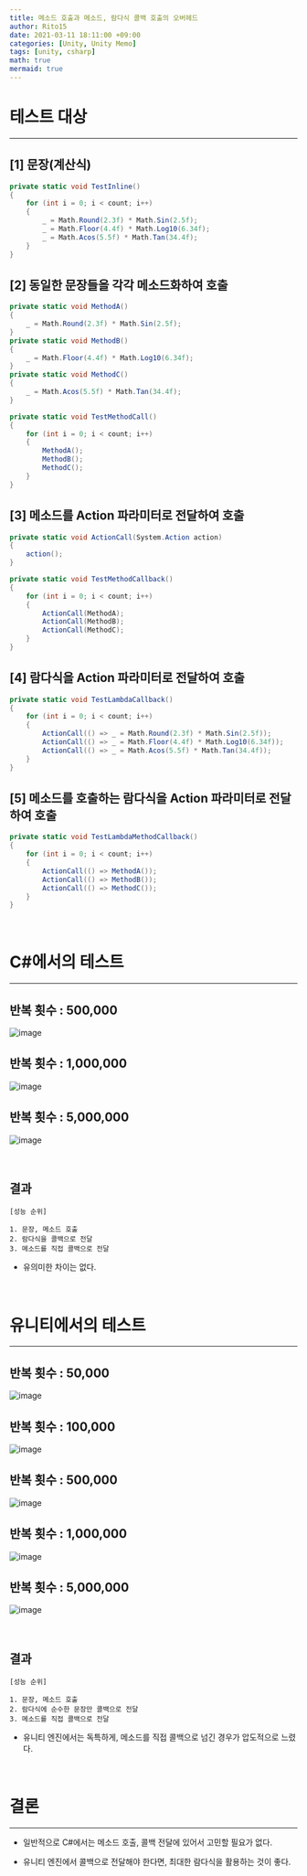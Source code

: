 ```yaml
---
title: 메소드 호출과 메소드, 람다식 콜백 호출의 오버헤드
author: Rito15
date: 2021-03-11 18:11:00 +09:00
categories: [Unity, Unity Memo]
tags: [unity, csharp]
math: true
mermaid: true
---
```


# 테스트 대상
---

## [1] 문장(계산식)

```cs
private static void TestInline()
{
    for (int i = 0; i < count; i++)
    {
        _ = Math.Round(2.3f) * Math.Sin(2.5f);
        _ = Math.Floor(4.4f) * Math.Log10(6.34f);
        _ = Math.Acos(5.5f) * Math.Tan(34.4f);
    }
}
```

## [2] 동일한 문장들을 각각 메소드화하여 호출

```cs
private static void MethodA()
{
    _ = Math.Round(2.3f) * Math.Sin(2.5f);
}
private static void MethodB()
{
    _ = Math.Floor(4.4f) * Math.Log10(6.34f);
}
private static void MethodC()
{
    _ = Math.Acos(5.5f) * Math.Tan(34.4f);
}

private static void TestMethodCall()
{
    for (int i = 0; i < count; i++)
    {
        MethodA();
        MethodB();
        MethodC();
    }
}
```

## [3] 메소드를 Action 파라미터로 전달하여 호출

```cs
private static void ActionCall(System.Action action)
{
    action();
}

private static void TestMethodCallback()
{
    for (int i = 0; i < count; i++)
    {
        ActionCall(MethodA);
        ActionCall(MethodB);
        ActionCall(MethodC);
    }
}
```

## [4] 람다식을 Action 파라미터로 전달하여 호출

```cs
private static void TestLambdaCallback()
{
    for (int i = 0; i < count; i++)
    {
        ActionCall(() => _ = Math.Round(2.3f) * Math.Sin(2.5f));
        ActionCall(() => _ = Math.Floor(4.4f) * Math.Log10(6.34f));
        ActionCall(() => _ = Math.Acos(5.5f) * Math.Tan(34.4f));
    }
}
```

## [5] 메소드를 호출하는 람다식을 Action 파라미터로 전달하여 호출

```cs
private static void TestLambdaMethodCallback()
{
    for (int i = 0; i < count; i++)
    {
        ActionCall(() => MethodA());
        ActionCall(() => MethodB());
        ActionCall(() => MethodC());
    }
}
```

<br>

# C#에서의 테스트
---

## 반복 횟수 : 500,000

![image](https://user-images.githubusercontent.com/42164422/110766312-5ead7d00-8298-11eb-994a-17b1b285d51b.png)

## 반복 횟수 : 1,000,000

![image](https://user-images.githubusercontent.com/42164422/110766248-4d647080-8298-11eb-8c36-cbe8e9013799.png)

## 반복 횟수 : 5,000,000

![image](https://user-images.githubusercontent.com/42164422/110766090-2ad25780-8298-11eb-9433-bff6ac215252.png)

<br>

## 결과

```
[성능 순위]

1. 문장, 메소드 호출
2. 람다식을 콜백으로 전달
3. 메소드를 직접 콜백으로 전달
```

- 유의미한 차이는 없다.

<br>

# 유니티에서의 테스트
---

## 반복 횟수 : 50,000

![image](https://user-images.githubusercontent.com/42164422/110767166-4b4ee180-8299-11eb-891b-b23a7a5ccc08.png)

## 반복 횟수 : 100,000

![image](https://user-images.githubusercontent.com/42164422/110767265-67528300-8299-11eb-98b6-d20ec302fb9a.png)

## 반복 횟수 : 500,000

![image](https://user-images.githubusercontent.com/42164422/110767319-79ccbc80-8299-11eb-9eb1-a0631c5dc63d.png)

## 반복 횟수 : 1,000,000

![image](https://user-images.githubusercontent.com/42164422/110767419-97018b00-8299-11eb-8520-9f5ba8b9fd9b.png)

## 반복 횟수 : 5,000,000

![image](https://user-images.githubusercontent.com/42164422/110767549-b8627700-8299-11eb-8177-a0b7a6ececc5.png)

<br>

## 결과

```
[성능 순위]

1. 문장, 메소드 호출
2. 람다식에 순수한 문장만 콜백으로 전달
3. 메소드를 직접 콜백으로 전달
```

- 유니티 엔진에서는 독특하게, 메소드를 직접 콜백으로 넘긴 경우가 압도적으로 느렸다.

<br>

# 결론
---

- 일반적으로 C#에서는 메소드 호출, 콜백 전달에 있어서 고민할 필요가 없다.

- 유니티 엔진에서 콜백으로 전달해야 한다면, 최대한 람다식을 활용하는 것이 좋다.
